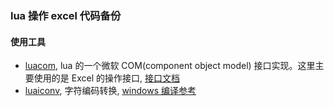 ### lua 操作 excel 代码备份

#### 使用工具
* [luacom](http://luaforge.net/projects/luacom/), lua 的一个微软 COM(component object model) 接口实现。这里主要使用的是 Excel 的操作接口, [接口文档](https://docs.microsoft.com/en-us/dotnet/api/microsoft.office.tools.excel?view=vsto-2017)
* [luaiconv](http://luaforge.net/projects/lua-iconv/), 字符编码转换, [windows 编译参考](http://www.itboth.com/d/fumqumeeAnuq/windows-dll-lua-include-function)

